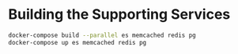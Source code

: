 # Building the Supporting Services

```bash
docker-compose build --parallel es memcached redis pg
docker-compose up es memcached redis pg
```